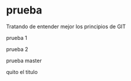 # prueba
Tratando de entender mejor los principios de GIT

prueba 1

prueba 2
 
 prueba master
 
quito el titulo
